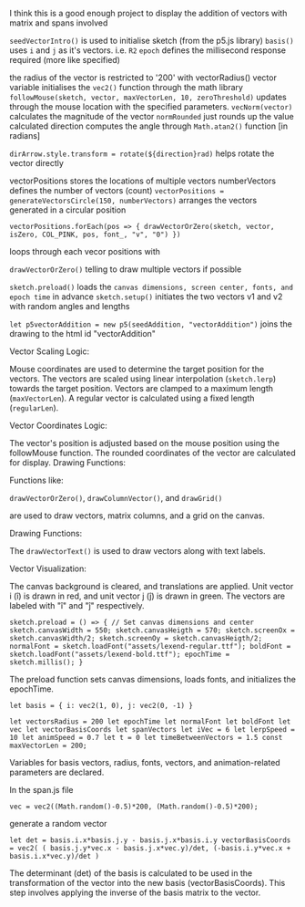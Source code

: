 I think this is a good enough project to display the addition of vectors with matrix and spans involved

`seedVectorIntro()` is used to initialise sketch (from the p5.js library)
`basis()` uses `i` and `j` as it's vectors. i.e. `R2`
`epoch` defines the millisecond response required (more like specified)

the radius of the vector is restricted to '200' with vectorRadius()
vector variable initialises the `vec2()` function through the math library
`followMouse(sketch, vector, maxVectorLen, 10, zeroThreshold)` updates through the mouse location with the specified parameters.
`vecNorm(vector)` calculates the magnitude of the vector
`normRounded` just rounds up the value calculated
direction computes the angle through `Math.atan2()` function [in radians]

`dirArrow.style.transform = rotate(${direction}rad)` helps rotate the vector directly


vectorPositions stores the locations of multiple vectors
numberVectors defines the number of vectors (count)
`vectorPositions = generateVectorsCircle(150, numberVectors)` arranges the vectors generated in a circular position

`vectorPositions.forEach(pos => {
    drawVectorOrZero(sketch, vector, isZero, COL_PINK, pos, font_, "v", "0")
})` 

loops through each vecor positions with

`drawVectorOrZero()` telling to draw multiple vectors if possible

`sketch.preload()` loads the `canvas dimensions, screen center, fonts, and epoch time` in advance
`sketch.setup()` initiates the two vectors v1 and v2 with random angles and lengths

`let p5vectorAddition = new p5(seedAddition, "vectorAddition")` joins the drawing to the html id "vectorAddition"

Vector Scaling Logic:

Mouse coordinates are used to determine the target position for the vectors.
The vectors are scaled using linear interpolation (`sketch.lerp`) towards the target position.
Vectors are clamped to a maximum length (`maxVectorLen`).
A regular vector is calculated using a fixed length (`regularLen`).

Vector Coordinates Logic:

The vector's position is adjusted based on the mouse position using the followMouse function.
The rounded coordinates of the vector are calculated for display.
Drawing Functions:

Functions like:
 
`drawVectorOrZero()`, 
`drawColumnVector()`, and 
`drawGrid()` 

are used to draw vectors, matrix columns, and a grid on the canvas.

Drawing Functions:

The `drawVectorText()` is used to draw vectors along with text labels.

Vector Visualization:

The canvas background is cleared, and translations are applied.
Unit vector i (î) is drawn in red, and unit vector j (ĵ) is drawn in green.
The vectors are labeled with "î" and "ĵ" respectively.

`sketch.preload = () => {
    // Set canvas dimensions and center
    sketch.canvasWidth = 550;
    sketch.canvasHeigth = 570;
    sketch.screenOx = sketch.canvasWidth/2;
    sketch.screenOy = sketch.canvasHeigth/2;
    normalFont = sketch.loadFont("assets/lexend-regular.ttf");
    boldFont = sketch.loadFont("assets/lexend-bold.ttf");
    epochTime = sketch.millis();
}`

The preload function sets canvas dimensions, loads fonts, and initializes the epochTime.


`let basis = {
    i: vec2(1, 0),
    j: vec2(0, -1)
}`

`let vectorsRadius = 200
let epochTime
let normalFont
let boldFont
let vec
let vectorBasisCoords
let spanVectors
let iVec = 6
let lerpSpeed = 10
let animSpeed = 0.7
let t = 0
let timeBetweenVectors = 1.5
const maxVectorLen = 200;
`

Variables for basis vectors, radius, fonts, vectors, and animation-related parameters are declared.



In the span.js file

`vec = vec2((Math.random()-0.5)*200, (Math.random()-0.5)*200);`

generate a random vector

`let det = basis.i.x*basis.j.y - basis.j.x*basis.i.y
vectorBasisCoords = vec2(
    ( basis.j.y*vec.x - basis.j.x*vec.y)/det,
    (-basis.i.y*vec.x + basis.i.x*vec.y)/det
)`

The determinant (det) of the basis is calculated to be used in the transformation of the vector into the new basis (vectorBasisCoords). This step involves applying the inverse of the basis matrix to the vector.


